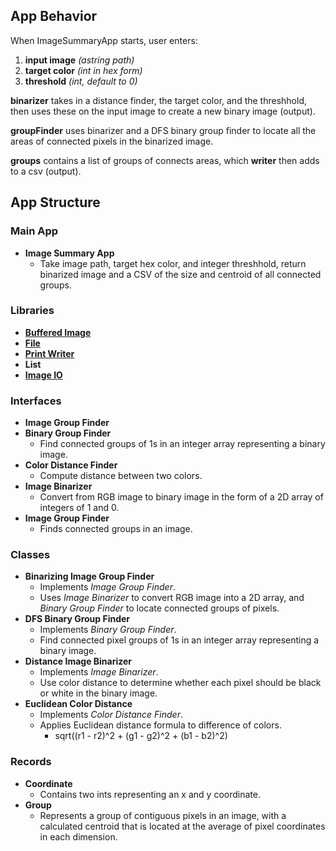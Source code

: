 ## App Behavior
When ImageSummaryApp starts, user enters:
1. **input image** *(astring path)*
2. **target color** *(int in hex form)*
3. **threshold** *(int, default to 0)*

**binarizer** takes in a distance finder, the target color, and the threshhold, then uses these on the input image to create a new binary image (output).

**groupFinder** uses binarizer and a DFS binary group finder to locate all the areas of connected pixels in the binarized image.

**groups** contains a list of groups of connects areas, which **writer** then adds to a csv (output).

## App Structure
### Main App
- **Image Summary App**
    - Take image path, target hex color, and integer threshhold, return binarized image and a CSV of the size and centroid of all connected groups.
### Libraries
- [**Buffered Image**](https://docs.oracle.com/javase/8/docs/api/java/awt/image/BufferedImage.html)
- [**File**](https://docs.oracle.com/javase/8/docs/api/java/io/File.html)
- [**Print Writer**](https://docs.oracle.com/javase/8/docs/api/java/io/PrintWriter.html)
- **List**
- [**Image IO**](https://docs.oracle.com/javase/8/docs/api/javax/imageio/ImageIO.html)

### Interfaces
- **Image Group Finder**
- **Binary Group Finder**
    - Find connected groups of 1s in an integer array representing a binary image.
- **Color Distance Finder**
    - Compute distance between two colors.
- **Image Binarizer**
    - Convert from RGB image to binary image in the form of a 2D array of integers of 1 and 0.
- **Image Group Finder**
    - Finds connected groups in an image.
### Classes
- **Binarizing Image Group Finder**
    - Implements *Image Group Finder*.
    - Uses *Image Binarizer* to convert RGB image into a 2D array, and *Binary Group Finder* to locate connected groups of pixels.
- **DFS Binary Group Finder**
    - Implements *Binary Group Finder*.
    - Find connected pixel groups of 1s in an integer array representing a binary image.
- **Distance Image Binarizer**
    - Implements *Image Binarizer*.
    - Use color distance to determine whether each pixel should be black or white in the binary image.
- **Euclidean Color Distance**
    - Implements *Color Distance Finder*.
    - Applies Euclidean distance formula to difference of colors.
        - sqrt((r1 - r2)^2 + (g1 - g2)^2 + (b1 - b2)^2)
### Records
- **Coordinate**
    - Contains two ints representing an x and y coordinate.
- **Group**
    - Represents a group of contiguous pixels in an image, with a calculated centroid that is located at the average of pixel coordinates in each dimension.

